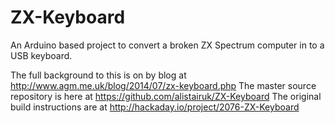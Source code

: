 ZX-Keyboard
===========

An Arduino based project to convert a broken ZX Spectrum computer in to a USB keyboard.

The full background to this is on by blog at http://www.agm.me.uk/blog/2014/07/zx-keyboard.php
The master source repository is here at https://github.com/alistairuk/ZX-Keyboard
The original build instructions are at http://hackaday.io/project/2076-ZX-Keyboard
